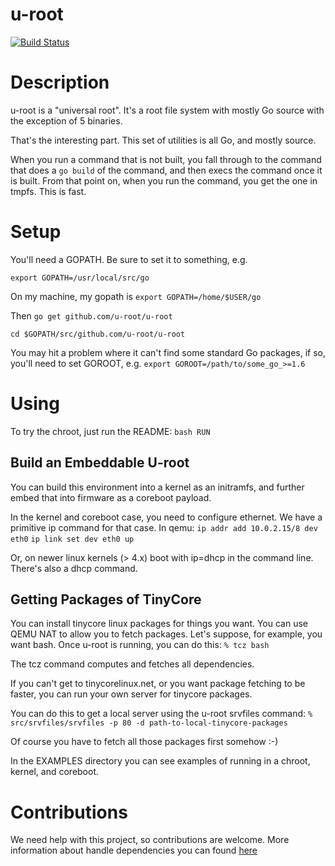 
u-root
======

[![Build Status](https://travis-ci.org/u-root/u-root.svg?branch=master)](https://travis-ci.org/u-root/u-root)

# Description

u-root is a "universal root". It's a root file system with mostly Go source with the exception of 5 binaries. 

That's the interesting part. This set of utilities is all Go, and mostly source.

When you run a command that is not built, you fall through to the command that does a
`go build` of the command, and then execs the command once it is built. From that point on,
when you run the command, you get the one in tmpfs. This is fast.

# Setup

You'll need a GOPATH. Be sure to set it to something, e.g.

`export GOPATH=/usr/local/src/go`

On my machine, my gopath is
`export GOPATH=/home/$USER/go`

Then
`go get github.com/u-root/u-root`

`cd $GOPATH/src/github.com/u-root/u-root`

You may hit a problem where it can't find some standard Go packages, if so, you'll need
to set GOROOT, e.g.
`export GOROOT=/path/to/some_go_>=1.6`

# Using

To try the chroot, just run the README:
`bash RUN`

## Build an Embeddable U-root

You can build this environment into a kernel as an initramfs, and further
embed that into firmware as a coreboot payload. 

In the kernel and coreboot case, you need to configure ethernet. We have a primitive
ip command for that case. In qemu:
`ip addr add 10.0.2.15/8 dev eth0`
`ip link set dev eth0 up`

Or, on newer linux kernels (> 4.x) boot with ip=dhcp in the command line. There's also a dhcp command.



## Getting Packages of TinyCore

You can install tinycore linux packages for things you want.
You can use QEMU NAT to allow you to fetch packages.
Let's suppose, for example, you want bash. Once u-root is
running, you can do this:
`% tcz bash`

The tcz command computes and fetches all dependencies.

If you can't get to tinycorelinux.net, or you want package fetching to be faster,
you can run your own server for tinycore packages. 

You can do this to get a local server using the u-root srvfiles command:
`% src/srvfiles/srvfiles -p 80 -d path-to-local-tinycore-packages`

Of course you have to fetch all those packages first somehow :-)

In the EXAMPLES directory you can see examples of running in a chroot, kernel, and coreboot.



# Contributions

We need help with this project, so contributions are welcome.  More information about handle dependencies you can found [here](MAINTENERS.MD)

